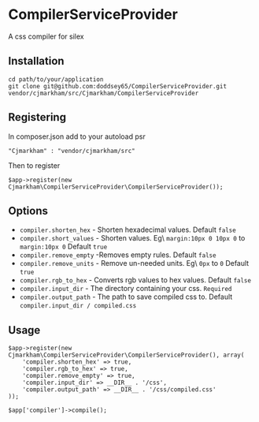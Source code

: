 CompilerServiceProvider
=======================

A css compiler for silex

Installation
------------

	cd path/to/your/application
	git clone git@github.com:doddsey65/CompilerServiceProvider.git vendor/cjmarkham/src/Cjmarkham/CompilerServiceProvider

Registering
-----------

In composer.json add to your autoload psr

	"Cjmarkham" : "vendor/cjmarkham/src"

Then to register

	$app->register(new Cjmarkham\CompilerServiceProvider\CompilerServiceProvider());

Options
-------

* ```compiler.shorten_hex``` - Shorten hexadecimal values. Default `false`
* ```compiler.short_values``` - Shorten values. Eg\ `margin:10px 0 10px 0` to `margin:10px 0` Default `true`
* ```compiler.remove_empty``` -Removes empty rules. Default `false`
* ```compiler.remove_units``` - Remove un-needed units. Eg\ `0px` to `0` Default `true`
* ```compiler.rgb_to_hex``` - Converts rgb values to hex values. Default `false`
* ```compiler.input_dir``` - The directory containing your css. `Required`
* ```compiler.output_path``` - The path to save compiled css to. Default `compiler.input_dir / compiled.css`

Usage
-----

	$app->register(new Cjmarkham\CompilerServiceProvider\CompilerServiceProvider(), array(
	    'compiler.shorten_hex' => true,
	    'compiler.rgb_to_hex' => true,
	    'compiler.remove_empty' => true,
	    'compiler.input_dir' => __DIR__ . '/css',
	    'compiler.output_path' => __DIR__ . '/css/compiled.css'
	));

	$app['compiler']->compile();
